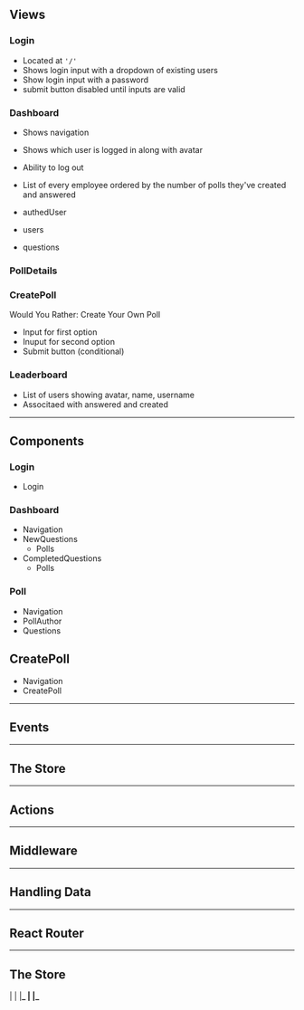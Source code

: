 ## Views

### Login

- Located at `'/'`
- Shows login input with a dropdown of existing users
- Show login input with a password
- submit button disabled until inputs are valid

### Dashboard

- Shows navigation
- Shows which user is logged in along with avatar
- Ability to log out
- List of every employee ordered by the number of polls they've created and answered

- authedUser
- users
- questions

### PollDetails

### CreatePoll

Would You Rather: Create Your Own Poll

- Input for first option
- Inuput for second option
- Submit button (conditional)

### Leaderboard

- List of users showing avatar, name, username
- Associtaed with answered and created

---

## Components

### Login

- Login

### Dashboard

- Navigation
- NewQuestions
  - Polls
- CompletedQuestions
  - Polls

### Poll

- Navigation
- PollAuthor
- Questions

## CreatePoll

- Navigation
- CreatePoll

---

## Events

---

## The Store

---

## Actions

---

## Middleware

---

## Handling Data

---

## React Router

---

## The Store

|
|
|**_
|
|_**
